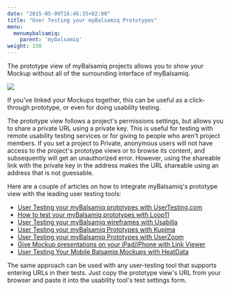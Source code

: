 ```yaml
---
date: "2015-05-09T16:46:35+02:00"
title: "User Testing your myBalsamiq Prototypes"
menu:
  menumybalsamiq:
    parent: 'mybalsamiq'
weight: 150
---
```


The prototype view of myBalsamiq projects allows you to show your Mockup without all of the surrounding interface of myBalsamiq.

![](http://media.balsamiq.com/img/support/docs/myb/launchprototype.png)

If you've linked your Mockups together, this can be useful as a click-through prototype, or even for doing usability testing.

The prototype view follows a project's permissions settings, but allows you to share a private URL using a private key. This is useful for testing with remote usability testing services or for giving to people who aren't project members. If you set a project to Private, anonymous users will not have access to the project's prototype views or to browse its content, and subsequently will get an unauthorized error. However, using the shareable link with the private key in the address makes the URL shareable using an address that is not guessable.

Here are a couple of articles on how to integrate myBalsamiq's prototype view with the leading user testing tools:

*   [User Testing your myBalsamiq prototypes with UserTesting.com](http://blogs.balsamiq.com/product/2013/05/15/usertestingcom/)
*   [How to test your myBalsamiq prototypes with Loop11](http://blogs.balsamiq.com/product/2012/03/19/loop11/)
*   [User Testing your myBalsamiq wireframes with Usabilla](http://blogs.balsamiq.com/product/2012/03/14/usabilla/)
*   [User Testing your myBalsamiq Prototypes with Kupima](http://blogs.balsamiq.com/product/2012/04/06/kupima/)
*   [User Testing your myBalsamiq Prototypes with UserZoom](http://blogs.balsamiq.com/product/2012/06/22/userzoom/)
*   [Give Mockup presentations on your iPad/iPhone with Link Viewer](http://blogs.balsamiq.com/product/2012/10/31/linkviewer/)
*   [User Testing Your Mobile Balsamiq Mockups with HeatData](http://blogs.balsamiq.com/product/2013/09/24/heatdata/)

The same approach can be used with any user-testing tool that supports entering URLs in their tests. Just copy the prototype view's URL from your browser and paste it into the usability tool's test settings form.
